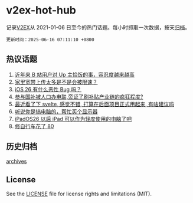 # v2ex-hot-hub

 记录[V2EX](https://www.v2ex.com/)从 2021-01-06 日至今的热门话题。每小时抓取一次数据，按天[归档](archives)。

`更新时间：2025-06-16 07:11:10 +0800`

## 热议话题

1. [近年来 B 站用户对 Up 主恰饭的事，容忍度越来越高](https://www.v2ex.com/t/1138643)
1. [家里宽带上传太多是不是会被限速？](https://www.v2ex.com/t/1138678)
1. [iOS 26 有什么恶性 Bug 吗？](https://www.v2ex.com/t/1138653)
1. [参与国补被人口办电联,旁证了刷补贴产业链的疯狂程度?](https://www.v2ex.com/t/1138674)
1. [最近看了下 svelte, 感觉不错, 打算在后面项目正式用起来, 有啥建议吗](https://www.v2ex.com/t/1138660)
1. [听说你是搞电脑的，帮忙买个显示器](https://www.v2ex.com/t/1138695)
1. [iPadOS26 以后 iPad 可以作为轻度使用的电脑了吧](https://www.v2ex.com/t/1138701)
1. [修自行车花了 80](https://www.v2ex.com/t/1138714)

## 历史归档

[archives](archives)

## License

See the [LICENSE](LICENSE) file for license rights and limitations (MIT).
